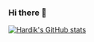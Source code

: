 ### Hi there 👋

<!--
**KHardik1698/KHardik1698** is a ✨ _special_ ✨ repository because its `README.md` (this file) appears on your GitHub profile.

Here are some ideas to get you started:

- 🔭 I’m currently working on ...
- 🌱 I’m currently learning ...
- 👯 I’m looking to collaborate on ...
- 🤔 I’m looking for help with ...
- 💬 Ask me about ...
- 📫 How to reach me: ...
- 😄 Pronouns: ...
- ⚡ Fun fact: ...
-->

[![Hardik's GitHub stats](https://github-readme-stats.vercel.app/api?username=KHardik1698&count_private=true&show_icons=true&theme=radical)](https://github.com/anuraghazra/github-readme-stats)
